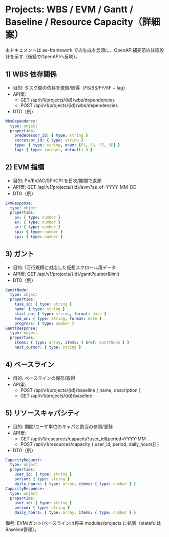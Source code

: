 # Projects: WBS / EVM / Gantt / Baseline / Resource Capacity（詳細案）

本ドキュメントは ae-framework での生成を念頭に、OpenAPI補完前の詳細設計を示す（後続でOpenAPIへ反映）。

## 1) WBS 依存関係
- 目的: タスク間の依存を登録/取得（FS/SS/FF/SF + lag）
- API案:
  - GET /api/v1/projects/{id}/wbs/dependencies
  - POST /api/v1/projects/{id}/wbs/dependencies
- DTO（例）
```yaml
WbsDependency:
  type: object
  properties:
    predecessor_id: { type: string }
    successor_id: { type: string }
    type: { type: string, enum: [FS, SS, FF, SF] }
    lag: { type: integer, default: 0 }
```

## 2) EVM 指標
- 目的: PV/EV/AC/SPI/CPI を日次/期間で返却
- API案: GET /api/v1/projects/{id}/evm?as_of=YYYY-MM-DD
- DTO（例）
```yaml
EvmResponse:
  type: object
  properties:
    pv: { type: number }
    ev: { type: number }
    ac: { type: number }
    spi: { type: number }
    cpi: { type: number }
```

## 3) ガント
- 目的: 1万行規模に対応した仮想スクロール用データ
- API案: GET /api/v1/projects/{id}/gantt?cursor&limit
- DTO（例）
```yaml
GanttNode:
  type: object
  properties:
    task_id: { type: string }
    name: { type: string }
    start_on: { type: string, format: date }
    end_on: { type: string, format: date }
    progress: { type: number }
GanttResponse:
  type: object
  properties:
    items: { type: array, items: { $ref: GanttNode } }
    next_cursor: { type: string }
```

## 4) ベースライン
- 目的: ベースラインの保存/取得
- API案:
  - POST /api/v1/projects/{id}/baseline { name, description }
  - GET /api/v1/projects/{id}/baseline

## 5) リソースキャパシティ
- 目的: 期間/ユーザ単位のキャパと割当の参照/登録
- API案:
  - GET /api/v1/resources/capacity?user_id&period=YYYY-MM
  - POST /api/v1/resources/capacity { user_id, period, daily_hours[] }
- DTO（例）
```yaml
CapacityRequest:
  type: object
  properties:
    user_id: { type: string }
    period: { type: string }
    daily_hours: { type: array, items: { type: number } }
CapacityResponse:
  type: object
  properties:
    user_id: { type: string }
    period: { type: string }
    daily_hours: { type: array, items: { type: number } }
```

備考: EVM/ガント/ベースラインは将来 modules/projects に拡張（statefulはBaseline管理）。
